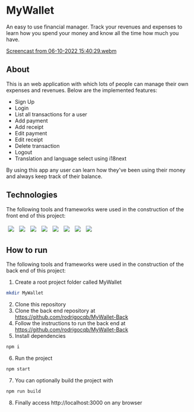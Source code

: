 # MyWallet
An easy to use financial manager. Track your revenues and expenses to learn how you spend your money and know all the time how much you have.

[Screencast from 06-10-2022 15:40:29.webm](https://user-images.githubusercontent.com/106849571/194721252-172f3609-6a47-45c8-8e0c-357ea681a3b2.webm)

## About
This is an web application with which lots of people can manage their own expenses and revenues. Below are the implemented features:

- Sign Up
- Login
- List all transactions for a user
- Add payment
- Add receipt
- Edit payment
- Edit receipt
- Delete transaction
- Logout
- Translation and language select using i18next

By using this app any user can learn how they've been using their money and always keep track of their balance.

## Technologies
The following tools and frameworks were used in the construction of the front end of this project:
<p>
  <img style='margin: 5px;' src="https://img.shields.io/badge/react-app%20-%2320232a.svg?&style=for-the-badge&color=60ddf9&logo=react&logoColor=%2361DAFB"/>
  <img style='margin: 5px;' src='https://img.shields.io/badge/styled-components%20-%2320232a.svg?&style=for-the-badge&color=b8679e&logo=styled-components&logoColor=%3a3a3a'>
  <img style='margin: 5px;' src='https://img.shields.io/badge/React_Router-20232A?style=for-the-badge&logo=react-router&logoColor=white'>
  <img style='margin: 5px;' src='https://img.shields.io/badge/axios%20-%2320232a.svg?&style=for-the-badge&color=informational'>
  <img style='margin: 5px;' src="https://img.shields.io/badge/react-i18next%20-%2320232a.svg?&style=for-the-badge&color=019688&logo=react&logoColor=%2361DAFB"/>
  <img style='margin: 5px;' src="https://img.shields.io/badge/react-loader%20spinner%20-%2320232a.svg?&style=for-the-badge&color=60ddf9&logo=react&logoColor=%2361DAFB"/>
  <img style='margin: 5px;' src='https://img.shields.io/badge/dayjs%20-%2320232a.svg?&style=for-the-badge&color=FF5F4C'>
  <img style='margin: 5px;' src='https://img.shields.io/badge/react-icons-%23563D7C.svg?style=for-the-badge&logo=react&logoColor=60ddf9'>
</p>

## How to run
The following tools and frameworks were used in the construction of the back end of this project:
1. Create a root project folder called MyWallet
```bash
mkdir MyWallet
```
2. Clone this repository
3. Clone the back end repository at https://github.com/rodrigocqb/MyWallet-Back
4. Follow the instructions to run the back end at https://github.com/rodrigocqb/MyWallet-Back
5. Install dependencies
```bash
npm i
```
6. Run the project
```bash
npm start
```
7. You can optionally build the project with
```bash
npm run build
```
8. Finally access http://localhost:3000 on any browser
